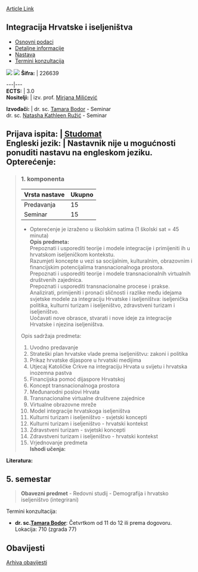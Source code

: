 [Article Link](https://www.fhs.hr/predmet/ihi)

## Integracija Hrvatske i iseljeništva
  * [Osnovni podaci](https://www.fhs.hr/predmet/ihi#v1id-904821_945235_1_0 "Osnovni podaci")
  * [Detaljne informacije](https://www.fhs.hr/predmet/ihi#v1id-904821_945235_1_1 "Detaljne informacije")
  * [Nastava](https://www.fhs.hr/predmet/ihi#v1id-904821_945235_1_2 "Nastava")
  * [Termini konzultacija](https://www.fhs.hr/predmet/ihi#v1id-904821_945235_1_3 "Termini konzultacija")


[![](https://www.fhs.hr/img/flags/gif/hr.gif)](https://www.fhs.hr/predmet/ihi) [![](https://www.fhs.hr/img/flags/gif/gb.gif)](https://www.fhs.hr/en/course/iocwid)
**Šifra:** |  226639  
  
---|---  
**ECTS:** |  3.0   
**Nositelji:** |  izv. prof. [Mirjana Milićević](https://www.fhs.hr/djelatnik/mirjana.milicevic)   
  
**Izvođači:** |  dr. sc. [Tamara Bodor](https://www.fhs.hr/djelatnik/tamara.bodor) - Seminar  
dr. sc. [Natasha Kathleen Ružić](https://www.fhs.hr/djelatnik/natasha_kathleen.ruzic) - Seminar  
  
**Prijava ispita:** |  [Studomat](http://www.isvu.hr/studomat)  
**Engleski jezik:** |  Nastavnik nije u mogućnosti ponuditi nastavu na engleskom jeziku.   
**Opterećenje:**  
---  
> ### 1. komponenta
> | Vrsta nastave | Ukupno  
> ---|---  
> Predavanja | 15  
> Seminar | 15  
> * Opterećenje je izraženo u školskim satima (1 školski sat = 45 minuta)   
**Opis predmeta:**  
> Prepoznati i usporediti teorije i modele integracije i primijeniti ih u hrvatskom iseljeničkom kontekstu.   
>  Razumjeti koncepte u vezi sa socijalnim, kulturalnim, obrazovnim i financijskim potencijalima transnacionalnoga prostora.  
>  Prepoznati i usporediti teorije i modele transnacionalnih virtualnih društvenih zajednica.  
>  Prepoznati i usporediti transnacionalne procese i prakse.   
>  Analizirati, primijeniti i pronaći sličnosti i razlike među idejama svjetske modele za integraciju Hrvatske i iseljeništva: iseljenička politika, kulturni turizam i iseljeništvo, zdravstveni turizam i iseljeništvo.  
>  Uočavati nove obrasce, stvarati i nove ideje za integracije Hrvatske i njezina iseljeništva.  
>    
>  Opis sadržaja predmeta:  
>  1. Uvodno predavanje  
>  2. Strateški plan hrvatske vlade prema iseljeništvu: zakoni i politika  
>  3. Prikaz hrvatske dijaspore u hrvatski medijima  
>  4. Utjecaj Katoličke Crkve na integraciju Hrvata u svijetu i hrvatska inozemna pastva  
>  5. Financijska pomoć dijaspore Hrvatskoj  
>  6. Koncept transnacionalnoga prostora  
>  7. Međunarodni poslovi Hrvata   
>  8. Transnacionalne virtualne društvene zajednice  
>  9. Virtualne obrazovne mreže  
>  10. Model integracije hrvatskoga iseljeništva   
>  11. Kulturni turizam i iseljeništvo - svjetski koncepti  
>  12. Kulturni turizam i iseljeništvo - hrvatski kontekst  
>  13. Zdravstveni turizam - svjetski koncepti  
>  14. Zdravstveni turizam i iseljeništvo - hrvatski kontekst  
>  15. Vrjednovanje predmeta  
**Ishodi učenja:**  

  
**Literatura:**  

  
**5. semestar**  
---  
> **Obavezni predmet** - Redovni studij - Demografija i hrvatsko iseljeništvo (integrirani)  
>   
Termini konzultacija: 
  * **dr. sc.[Tamara Bodor](https://www.fhs.hr/djelatnik/tamara.bodor)**: 
Četvrtkom od 11 do 12 ili prema dogovoru.
Lokacija: 710 (zgrada 77) 


## Obavijesti
[Arhiva obavijesti](https://www.fhs.hr/predmet/ihi?@=21g9m#news_121354 "Arhiva obavijesti")
